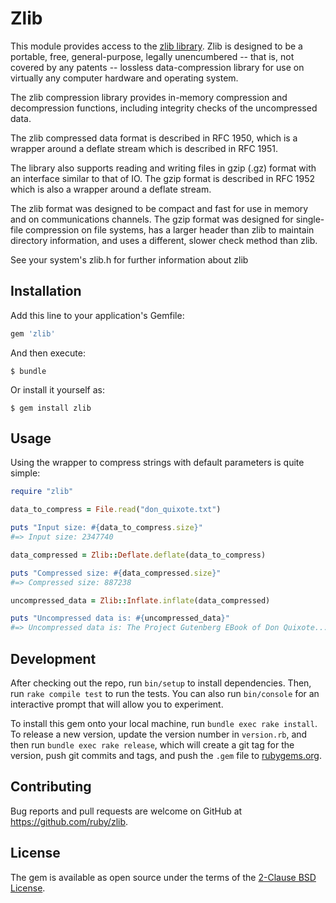 # Zlib

This module provides access to the [zlib library](http://zlib.net). Zlib is designed to be a portable, free, general-purpose, legally unencumbered -- that is, not covered by any patents -- lossless data-compression library for use on virtually any computer hardware and operating system.

The zlib compression library provides in-memory compression and decompression functions, including integrity checks of the uncompressed data.

The zlib compressed data format is described in RFC 1950, which is a wrapper around a deflate stream which is described in RFC 1951.

The library also supports reading and writing files in gzip (.gz) format with an interface similar to that of IO. The gzip format is described in RFC 1952 which is also a wrapper around a deflate stream.

The zlib format was designed to be compact and fast for use in memory and on communications channels. The gzip format was designed for single-file compression on file systems, has a larger header than zlib to maintain directory information, and uses a different, slower check method than zlib.

See your system's zlib.h for further information about zlib

## Installation

Add this line to your application's Gemfile:

```ruby
gem 'zlib'
```

And then execute:

    $ bundle

Or install it yourself as:

    $ gem install zlib

## Usage

Using the wrapper to compress strings with default parameters is quite simple:

```ruby
require "zlib"

data_to_compress = File.read("don_quixote.txt")

puts "Input size: #{data_to_compress.size}"
#=> Input size: 2347740

data_compressed = Zlib::Deflate.deflate(data_to_compress)

puts "Compressed size: #{data_compressed.size}"
#=> Compressed size: 887238

uncompressed_data = Zlib::Inflate.inflate(data_compressed)

puts "Uncompressed data is: #{uncompressed_data}"
#=> Uncompressed data is: The Project Gutenberg EBook of Don Quixote...
```

## Development

After checking out the repo, run `bin/setup` to install dependencies. Then, run `rake compile test` to run the tests. You can also run `bin/console` for an interactive prompt that will allow you to experiment.

To install this gem onto your local machine, run `bundle exec rake install`. To release a new version, update the version number in `version.rb`, and then run `bundle exec rake release`, which will create a git tag for the version, push git commits and tags, and push the `.gem` file to [rubygems.org](https://rubygems.org).

## Contributing

Bug reports and pull requests are welcome on GitHub at https://github.com/ruby/zlib.


## License

The gem is available as open source under the terms of the [2-Clause BSD License](https://opensource.org/licenses/BSD-2-Clause).
